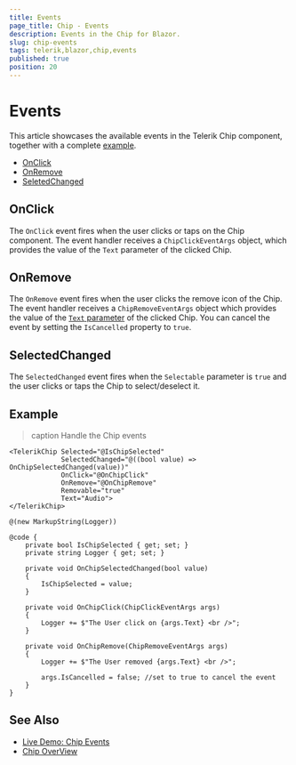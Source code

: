 ```yaml
---
title: Events
page_title: Chip - Events
description: Events in the Chip for Blazor.
slug: chip-events
tags: telerik,blazor,chip,events
published: true
position: 20
---
```


# Events

This article showcases the available events in the Telerik Chip component, together with a complete [example](#example).

* [OnClick](#onclick)
* [OnRemove](#onremove)
* [SeletedChanged](#selectedchanged)

## OnClick

The `OnClick` event fires when the user clicks or taps on the Chip component. The event handler receives a `ChipClickEventArgs` object, which provides the value of the `Text` parameter of the clicked Chip.

## OnRemove

The `OnRemove` event fires when the user clicks the remove icon of the Chip. The event handler receives a `ChipRemoveEventArgs` object which provides the value of the [`Text` parameter](slug:chip-overview#chip-parameters) of the clicked Chip. You can cancel the event by setting the `IsCancelled` property to `true`.

## SelectedChanged

The `SelectedChanged` event fires when the `Selectable` parameter is `true` and the user clicks or taps the Chip to select/deselect it.

## Example

>caption Handle the Chip events

````RAZOR
<TelerikChip Selected="@IsChipSelected"
             SelectedChanged="@((bool value) => OnChipSelectedChanged(value))"
             OnClick="@OnChipClick"
             OnRemove="@OnChipRemove"
             Removable="true"
             Text="Audio">
</TelerikChip>

@(new MarkupString(Logger))

@code {
    private bool IsChipSelected { get; set; }
    private string Logger { get; set; }

    private void OnChipSelectedChanged(bool value)
    {
        IsChipSelected = value;
    }

    private void OnChipClick(ChipClickEventArgs args)
    {
        Logger += $"The User click on {args.Text} <br />";
    }

    private void OnChipRemove(ChipRemoveEventArgs args)
    {
        Logger += $"The User removed {args.Text} <br />";

        args.IsCancelled = false; //set to true to cancel the event
    }
}
````

## See Also

* [Live Demo: Chip Events](https://demos.telerik.com/blazor-ui/chip/events)
* [Chip OverView](slug:chip-overview)
